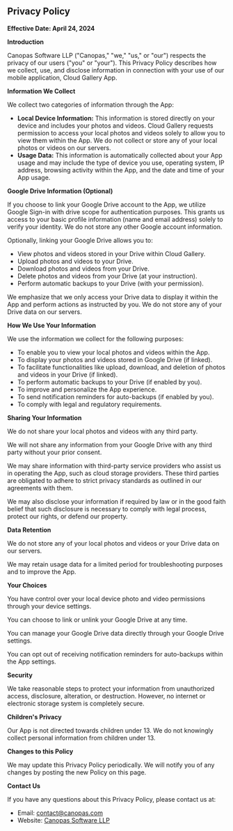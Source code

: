 ## Privacy Policy

**Effective Date: April 24, 2024**

**Introduction**

Canopas Software LLP ("Canopas," "we," "us," or "our") respects the privacy of our users ("you" or "your"). This Privacy Policy describes how we collect, use, and disclose information in connection with your use of our mobile application, Cloud Gallery App.

**Information We Collect**

We collect two categories of information through the App:

* **Local Device Information:** This information is stored directly on your device and includes your photos and videos. Cloud Gallery requests permission to access your local photos and videos solely to allow you to view them within the App. We do not collect or store any of your local photos or videos on our servers.
* **Usage Data:** This information is automatically collected about your App usage and may include the type of device you use, operating system, IP address, browsing activity within the App, and the date and time of your App usage.

**Google Drive Information (Optional)**

If you choose to link your Google Drive account to the App, we utilize Google Sign-in with drive scope for authentication purposes. This grants us access to your basic profile information (name and email address) solely to verify your identity. We do not store any other Google account information.

Optionally, linking your Google Drive allows you to:

* View photos and videos stored in your Drive within Cloud Gallery.
* Upload photos and videos to your Drive.
* Download photos and videos from your Drive.
* Delete photos and videos from your Drive (at your instruction).
* Perform automatic backups to your Drive (with your permission).

We emphasize that we only access your Drive data to display it within the App and perform actions as instructed by you. We do not store any of your Drive data on our servers.

**How We Use Your Information**

We use the information we collect for the following purposes:

* To enable you to view your local photos and videos within the App.
* To display your photos and videos stored in Google Drive (if linked).
* To facilitate functionalities like upload, download, and deletion of photos and videos in your Drive (if linked).
* To perform automatic backups to your Drive (if enabled by you).
* To improve and personalize the App experience.
* To send notification reminders for auto-backups (if enabled by you).
* To comply with legal and regulatory requirements.

**Sharing Your Information**

We do not share your local photos and videos with any third party.

We will not share any information from your Google Drive with any third party without your prior consent.

We may share information with third-party service providers who assist us in operating the App, such as cloud storage providers. These third parties are obligated to adhere to strict privacy standards as outlined in our agreements with them.

We may also disclose your information if required by law or in the good faith belief that such disclosure is necessary to comply with legal process, protect our rights, or defend our property.

**Data Retention**

We do not store any of your local photos and videos or your Drive data on our servers.

We may retain usage data for a limited period for troubleshooting purposes and to improve the App.

**Your Choices**

You have control over your local device photo and video permissions through your device settings.

You can choose to link or unlink your Google Drive at any time.

You can manage your Google Drive data directly through your Google Drive settings.

You can opt out of receiving notification reminders for auto-backups within the App settings.

**Security**

We take reasonable steps to protect your information from unauthorized access, disclosure, alteration, or destruction. However, no internet or electronic storage system is completely secure.

**Children's Privacy**

Our App is not directed towards children under 13. We do not knowingly collect personal information from children under 13.

**Changes to this Policy**

We may update this Privacy Policy periodically. We will notify you of any changes by posting the new Policy on this page.

**Contact Us**

If you have any questions about this Privacy Policy, please contact us at:

* Email: [contact@canopas.com](mailto:contact@canopas.com)
* Website: [Canopas Software LLP](https://www.canopas.com/)